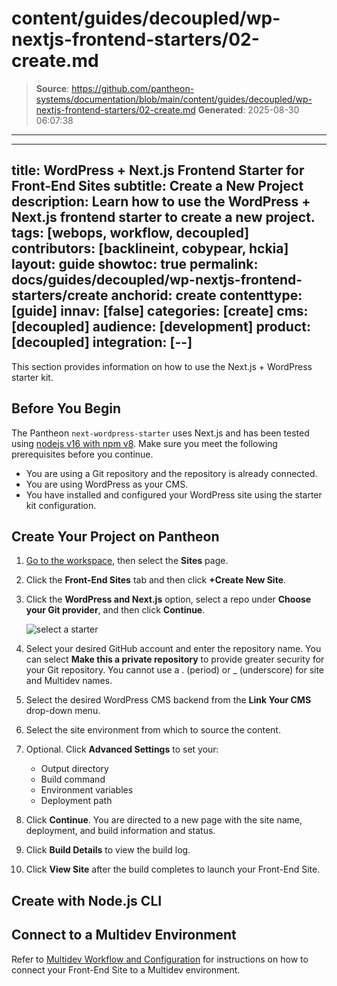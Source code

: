 # content/guides/decoupled/wp-nextjs-frontend-starters/02-create.md

> **Source**: https://github.com/pantheon-systems/documentation/blob/main/content/guides/decoupled/wp-nextjs-frontend-starters/02-create.md
> **Generated**: 2025-08-30 06:07:38

---

---
title: WordPress + Next.js Frontend Starter for Front-End Sites
subtitle: Create a New Project
description: Learn how to use the WordPress + Next.js frontend starter to create a new project.
tags: [webops, workflow, decoupled]
contributors: [backlineint, cobypear, hckia]
layout: guide
showtoc: true
permalink: docs/guides/decoupled/wp-nextjs-frontend-starters/create
anchorid: create
contenttype: [guide]
innav: [false]
categories: [create]
cms: [decoupled]
audience: [development]
product: [decoupled]
integration: [--]
---

This section provides information on how to use the Next.js + WordPress starter kit.

## Before You Begin

The Pantheon `next-wordpress-starter` uses Next.js and has been tested using
[nodejs v16 with npm v8](https://nodejs.org/en/download/). Make sure you meet the following prerequisites before you continue.

- You are using a Git repository and the repository is already connected.
- You are using WordPress as your CMS.
- You have installed and configured your WordPress site using the starter kit configuration.

## Create Your Project on Pantheon

1. [Go to the workspace](/guides/account-mgmt/workspace-sites-teams/workspaces#switch-between-workspaces), then select the **Sites** page.

1. Click the **Front-End Sites** tab and then click **+Create New Site**.

1. Click the **WordPress and Next.js** option, select a repo under **Choose your Git provider**, and then click **Continue**.

    ![select a starter](../../../../images/decoupled-select-starter-new.png)

1. Select your desired GitHub account and enter the repository name. You can select **Make this a private repository** to provide greater security for your Git repository. You cannot use a . (period) or _ (underscore) for site and Multidev names.

1. Select the desired WordPress CMS backend from the **Link Your CMS** drop-down menu.

1. Select the site environment from which to source the content.

1. Optional. Click **Advanced Settings** to set your:

    - Output directory
    - Build command
    - Environment variables
    - Deployment path

1. Click **Continue**. You are directed to a new page with the site name, deployment, and build information and status.

1. Click **Build Details** to view the build log.

1. Click **View Site** after the build completes to launch your Front-End Site.

## Create with Node.js CLI

<Partial file="decoupled-nodejs-cli.md" />

## Connect to a Multidev Environment

Refer to [Multidev Workflow and Configuration](/guides/decoupled/overview/fes-multidev) for instructions on how to connect your Front-End Site to a Multidev environment.
